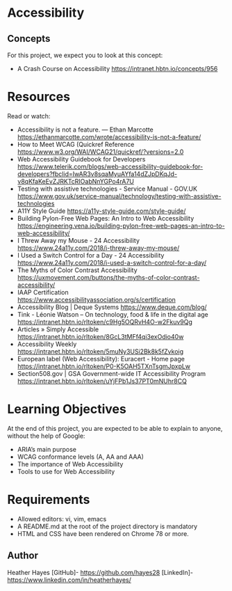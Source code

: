 # Accessibility

## Concepts
For this project, we expect you to look at this concept:
- A Crash Course on Accessibility https://intranet.hbtn.io/concepts/956

# Resources
Read or watch:
- Accessibility is not a feature. — Ethan Marcotte https://ethanmarcotte.com/wrote/accessibility-is-not-a-feature/
- How to Meet WCAG (Quickref Reference https://www.w3.org/WAI/WCAG21/quickref/?versions=2.0
- Web Accessibility Guidebook for Developers https://www.telerik.com/blogs/web-accessibility-guidebook-for-developers?fbclid=IwAR3v8sqaMyuAYfa14dZJpDKqJd-v8qKfaKeEvZJRKTcRIOabNnYGPo4rA7U
- Testing with assistive technologies - Service Manual - GOV.UK https://www.gov.uk/service-manual/technology/testing-with-assistive-technologies
- A11Y Style Guide https://a11y-style-guide.com/style-guide/
- Building Pylon-Free Web Pages: An Intro to Web Accessibility https://engineering.vena.io/building-pylon-free-web-pages-an-intro-to-web-accessibility/
- I Threw Away my Mouse - 24 Accessibility https://www.24a11y.com/2018/i-threw-away-my-mouse/
- I Used a Switch Control for a Day - 24 Accessibility https://www.24a11y.com/2018/i-used-a-switch-control-for-a-day/
- The Myths of Color Contrast Accessibility https://uxmovement.com/buttons/the-myths-of-color-contrast-accessibility/
- IAAP Certification https://www.accessibilityassociation.org/s/certification
- Accessibility Blog | Deque Systems https://www.deque.com/blog/
- Tink - Léonie Watson – On technology, food & life in the digital age https://intranet.hbtn.io/rltoken/c9Hg5OQRvH4O-w2Fkuv9Qg
- Articles » Simply Accessible https://intranet.hbtn.io/rltoken/8GcL3tMFf4qi3exOdio40w
- Accessibility Weekly https://intranet.hbtn.io/rltoken/5muNy3USi2Bk8k5fZvkoig
- European label (Web Accessibility): Euracert - Home page https://intranet.hbtn.io/rltoken/P0-K5OAH5TXnTsgmJpxpLw
- Section508.gov | GSA Government-wide IT Accessibility Program https://intranet.hbtn.io/rltoken/uYjFPb1Js37PT0mNUhr8CQ

# Learning Objectives
At the end of this project, you are expected to be able to explain to anyone, without the help of Google:

- ARIA’s main purpose
- WCAG conformance levels (A, AA and AAA)
- The importance of Web Accessibility
- Tools to use for Web Accessibility

# Requirements
- Allowed editors: vi, vim, emacs
- A README.md at the root of the project directory is mandatory
- HTML and CSS have been rendered on Chrome 78 or more.

## Author
Heather Hayes [GitHub]- https://github.com/hayes28
[LinkedIn]- https://www.linkedin.com/in/heatherhayes/